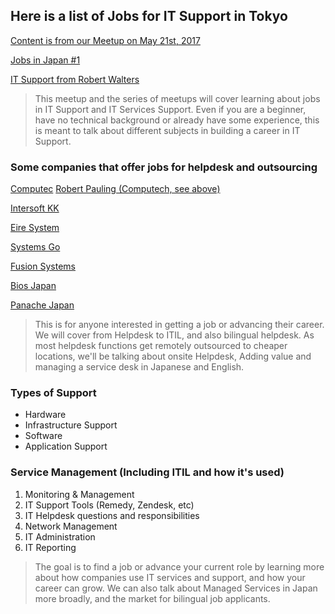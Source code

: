 ## Here is a list of Jobs for IT Support in Tokyo

[Content is from our Meetup on May 21st, 2017](https://www.meetup.com/Tokyo-IT-Services-Support-Recruiting-Meetup)


[Jobs in Japan #1](https://jobsinjapan.com/company/14272/AINEO-Networks)


[IT Support from Robert Walters](https://www.careercross.com/en/job/detail-646737?sid=62385642&amp;page=1&amp;result=1)
> This meetup and the series of meetups will cover learning about jobs in IT Support
  and IT Services Support. Even if you are a beginner, have no technical background
  or already have some experience, this is meant to talk about different subjects
  in building a career in IT Support.

### Some companies that offer jobs for helpdesk and outsourcing

[Computec](http://www.computec.co.jp/careers/) [Robert Pauling (Computech, see above)](https://www.linkedin.com/in/robtokyo/)

[Intersoft KK](http://intersoftkk.com/portal2/come-join-us/current-openings/)

[Eire System](http://careers.eiresystems.com/)

[Systems Go](https://www.systemsgo.asia/careers/">https://www.systemsgo.asia/careers)

[Fusion Systems](http://www.fusionsystems.org/">http://www.fusionsystems.org)

[Bios Japan](https://www.biosjp.com/opportunities.php)

[Panache Japan](https://www.panachejobs.com/en/)
 
> This is for anyone interested in getting a job or advancing their career. We
  will cover from Helpdesk to ITIL, and also bilingual helpdesk. As most helpdesk
  functions get remotely outsourced to cheaper locations, we'll be talking about
  onsite Helpdesk, Adding value and managing a service desk in Japanese and English.

### Types of Support
* Hardware 
* Infrastructure Support
* Software 
* Application Support

### Service Management (Including ITIL and how it's used)

1. Monitoring & Management
2. IT Support Tools (Remedy, Zendesk, etc)
3. IT Helpdesk questions and responsibilities
4. Network Management
5. IT Administration
6. IT Reporting

> The goal is to find a job or advance your current role by learning more about
  how companies use IT services and support, and how your career can grow. We can also talk about Managed Services in Japan more broadly, and the market for bilingual job applicants.


